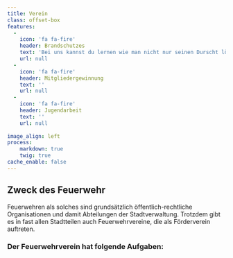 ```yaml
---
title: Verein
class: offset-box
features:
  -
    icon: 'fa fa-fire'
    header: Brandschutzes
    text: 'Bei uns kannst du lernen wie man nicht nur seinen Durscht löscht'
    url: null
  -
    icon: 'fa fa-fire'
    header: Mitgliedergewinnung
    text: ''
    url: null
  -
    icon: 'fa fa-fire'
    header: Jugendarbeit
    text: ''
    url: null
    
image_align: left
process:
    markdown: true
    twig: true
cache_enable: false
---
```


## Zweck des Feuerwehr
Feuerwehren als solches sind grundsätzlich öffentlich-rechtliche Organisationen und damit Abteilungen der Stadtverwaltung. Trotzdem gibt es in fast allen Stadtteilen auch Feuerwehrvereine, die als Förderverein auftreten.

### Der Feuerwehrverein hat folgende Aufgaben:
